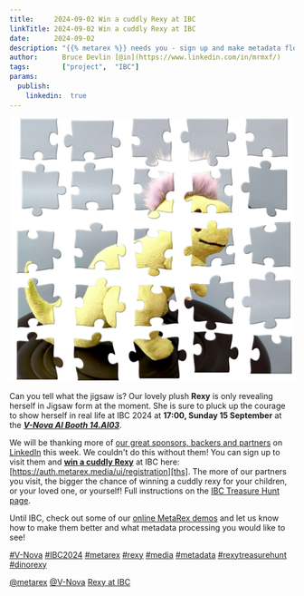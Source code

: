 ```yaml
---
title:     2024-09-02 Win a cuddly Rexy at IBC
linkTitle: 2024-09-02 Win a cuddly Rexy at IBC
date:      2024-09-02
description: "{{% metarex %}} needs you - sign up and make metadata flow!"
author:      Bruce Devlin [@in](https://www.linkedin.com/in/mrmxf/)
tags:        ["project",  "IBC"]
params:
  publish:
    linkedin:  true
---
```



<img class="ui centered bordered rounded image" src="featured-rexy-jigsaw2.png">

Can you tell what the jigsaw is? Our lovely plush **Rexy** is only revealing
herself in Jigsaw form at the moment. She is sure to pluck up the courage to
show herself in real life at IBC 2024 at **17:00, Sunday 15 September** at the
***[V-Nova AI Booth 14.AI03][booth]***.

We will be thanking more of [our great sponsors, backers and partners][thp] on
[LinkedIn][lirxy] this week. We couldn't do this without them! You can sign up
to visit them and **[win a cuddly Rexy][ths]** at IBC here:
[https://auth.metarex.media/ui/registration][ths]. The more of our partners you visit, the
bigger the chance of winning a cuddly rexy for your children, or your loved
one, or yourself! Full instructions on the [IBC Treasure Hunt page][thp].

Until IBC, check out some of our [online MetaRex demos][dmo] and let us know
how to make them better and what metadata processing you would like to see!

[#V-Nova](https://www.linkedin.com/search/results/all/?keywords=%23v-nova)
[#IBC2024](https://www.linkedin.com/search/results/all/?keywords=%23IBC2024)
[#metarex](https://www.linkedin.com/search/results/all/?keywords=%23metarex)
[#rexy](https://www.linkedin.com/search/results/all/?keywords=%23rexy)
[#media](https://www.linkedin.com/search/results/all/?keywords=%23media)
[#metadata](https://www.linkedin.com/search/results/all/?keywords=%23metadata)
[#rexytreasurehunt](https://www.linkedin.com/search/results/all/?keywords=%23rexytreasurehunt)
[#dinorexy](https://www.linkedin.com/search/results/all/?keywords=%23dinorexy)

<i class="linkedin icon"></i>[@metarex][limrx]
<i class="linkedin icon"></i>[@V-Nova](https://www.linkedin.com/company/v-nova-ltd-/)
<i class="linkedin icon"></i>[Rexy at IBC][lirxy]

[booth]: https://ibc2024.mapyourshow.com/8_0/floorplan/?st=keyword&hallID=J&sv=V-NOVA&selectedBooth=14.AI03
[li]: https://uk.linkedin.com/company/metarex-media

[dmo]:     https://metarex.media/app/demos/
[limrx]:   https://uk.linkedin.com/company/metarex-media
[lirxy]:   https://www.linkedin.com/search/results/all/?keywords=%23ibc2024%20%23metarex%20%23rexy
[ths]:     https://auth.metarex.media/ui/registration
[thp]:     /project/treasure-hunt/
